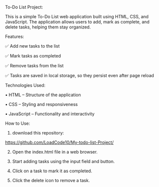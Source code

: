 To-Do List Project:

This is a simple To-Do List web application built using HTML, CSS, and JavaScript. The application allows users to add, mark as complete, and delete tasks, helping them stay organized.

Features:

✅ Add new tasks to the list

✅ Mark tasks as completed

✅ Remove tasks from the list

✅ Tasks are saved in local storage, so they persist even after page reload


Technologies Used:

• HTML – Structure of the application

• CSS – Styling and responsiveness

• JavaScript – Functionality and interactivity



How to Use:

1. download this repository:

https://github.com/LoadCode10/My-todo-list-Project/

2. Open the index.html file in a web browser.

3. Start adding tasks using the input field and button.

4. Click on a task to mark it as completed.

5. Click the delete icon to remove a task.

